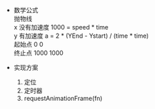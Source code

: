 - 数学公式<br>
  抛物线<br>
  x 没有加速度 1000 = speed * time<br>
  y 有加速度 a = 2 * (YEnd - Ystart) / (time * time)<br>
  起始点 0 0<br>
  终止点 1000 1000<br>

- 实现方案
  1. 定位
  2. 定时器
  3. requestAnimationFrame(fn)